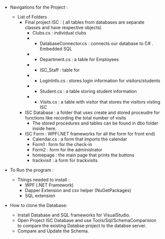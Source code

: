 
* Navigations for the Project :
    * List of Folders 
        *  Final project ISC : ( all tables from databases are separate classes and have respective objects)
            *  Clubs.cs : individual clubs 
            * - DatabaseConnector.cs : connects our database to C# . Embedded SQL
            * - Department.cs : a table for Employees
            * - ISC_Staff : table for
            * - LoginInfo.cs : stores login information for visitors/students
            * - Student.cs : a table storing student information
            * - Visits.cs : a table with visitor that stores the visitors visting ISC
        *  ISC Database : a folder that uses create and stored proceudre for functions like recording the total number of visits
            * The stored procedures and tables can be found in dbo folder inside here.
        *  ISC Form : WPF(.NET frameworks for all the form for front end)
            *  Calendar.cs : a form that imports the calendar
            *  Form1 : form for the check-in
            *  Form2 : form for the administrator
            *  homepage : the main page that prints the buttons
            *  trackvisit : a form for trackvisits


*  To Run the program :
    * Things needed to install :
        * WPF (.NET Framework)
        * Dapper Extension and csv helper (NuGetPackages)
        * SQL extension

* How to clone the Database:
    *  Install Database and SQL frameworks for VisualStudio.
    *  Open Project ISC Database and use Tools/Sql/SchemaComparision to compare the existing Databse project to the databse server.
    *  Compare and Update the Schema.



      




       
